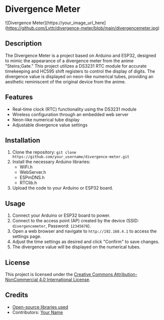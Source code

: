 # Divergence Meter

![Divergence Meter](https://your_image_url_here](https://github.com/Lyttr/divergence-meter/blob/main/divergencemeter.jpg)

## Description

The Divergence Meter is a project based on Arduino and ESP32, designed to mimic the appearance of a divergence meter from the anime "Steins;Gate." This project utilizes a DS3231 RTC module for accurate timekeeping and HC595 shift registers to control the display of digits. The divergence value is displayed on neon-like numerical tubes, providing an aesthetic reminiscent of the original device from the anime.

## Features

- Real-time clock (RTC) functionality using the DS3231 module
- Wireless configuration through an embedded web server
- Neon-like numerical tube display
- Adjustable divergence value settings

## Installation

1. Clone the repository: `git clone https://github.com/your_username/divergence-meter.git`
2. Install the necessary Arduino libraries:
   - WiFi.h
   - WebServer.h
   - ESPmDNS.h
   - RTClib.h
3. Upload the code to your Arduino or ESP32 board.

## Usage

1. Connect your Arduino or ESP32 board to power.
2. Connect to the access point (AP) created by the device (SSID: `divergencemeter`, Password: `12345678`).
3. Open a web browser and navigate to `http://192.168.4.1` to access the settings page.
4. Adjust the time settings as desired and click "Confirm" to save changes.
5. The divergence value will be displayed on the numerical tubes.

## License

This project is licensed under the [Creative Commons Attribution-NonCommercial 4.0 International License](https://creativecommons.org/licenses/by-nc/4.0/).

## Credits

- [Open-source libraries used](#)
- Contributors: [Your Name](https://github.com/your_username)


